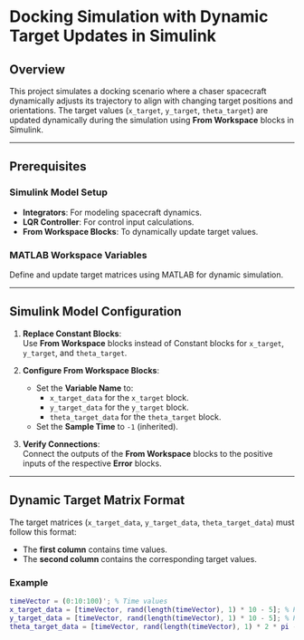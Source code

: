 # Docking Simulation with Dynamic Target Updates in Simulink

## Overview
This project simulates a docking scenario where a chaser spacecraft dynamically adjusts its trajectory to align with changing target positions and orientations. The target values (`x_target`, `y_target`, `theta_target`) are updated dynamically during the simulation using **From Workspace** blocks in Simulink.

---

## Prerequisites

### Simulink Model Setup
- **Integrators**: For modeling spacecraft dynamics.
- **LQR Controller**: For control input calculations.
- **From Workspace Blocks**: To dynamically update target values.

### MATLAB Workspace Variables
Define and update target matrices using MATLAB for dynamic simulation.

---

## Simulink Model Configuration
1. **Replace Constant Blocks**:  
   Use **From Workspace** blocks instead of Constant blocks for `x_target`, `y_target`, and `theta_target`.

2. **Configure From Workspace Blocks**:  
   - Set the **Variable Name** to:
     - `x_target_data` for the `x_target` block.
     - `y_target_data` for the `y_target` block.
     - `theta_target_data` for the `theta_target` block.
   - Set the **Sample Time** to `-1` (inherited).

3. **Verify Connections**:  
   Connect the outputs of the **From Workspace** blocks to the positive inputs of the respective **Error** blocks.

---

## Dynamic Target Matrix Format
The target matrices (`x_target_data`, `y_target_data`, `theta_target_data`) must follow this format:
- The **first column** contains time values.
- The **second column** contains the corresponding target values.

### Example
```matlab
timeVector = (0:10:100)'; % Time values
x_target_data = [timeVector, rand(length(timeVector), 1) * 10 - 5]; % Random x_target values
y_target_data = [timeVector, rand(length(timeVector), 1) * 10 - 5]; % Random y_target values
theta_target_data = [timeVector, rand(length(timeVector), 1) * 2 * pi - pi]; % Random theta_target values

